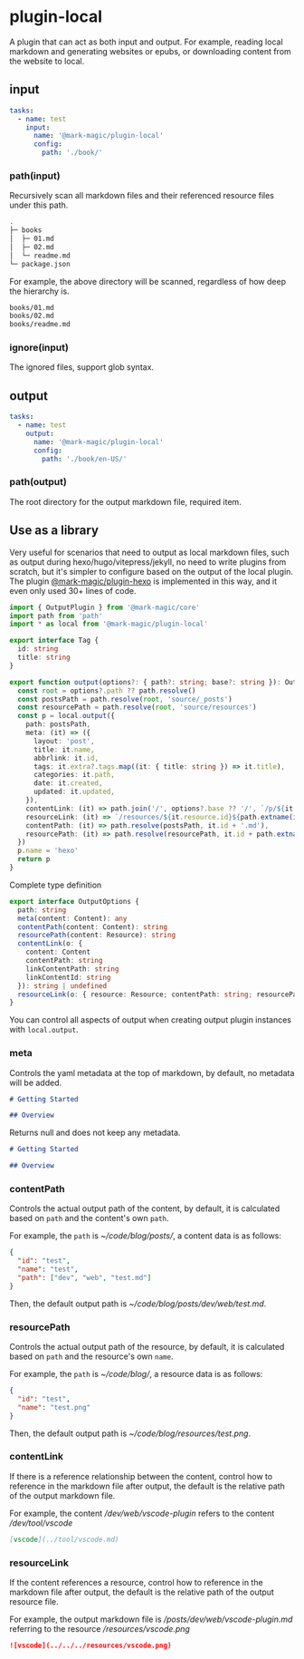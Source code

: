 # plugin-local

A plugin that can act as both input and output. For example, reading local markdown and generating websites or epubs, or downloading content from the website to local.

## input

```yaml
tasks:
  - name: test
    input:
      name: '@mark-magic/plugin-local'
      config:
        path: './book/'
```

### path(input)

Recursively scan all markdown files and their referenced resource files under this path.

```sh
.
├─ books
│  ├─ 01.md
│  ├─ 02.md
│  └─ readme.md
└─ package.json
```

For example, the above directory will be scanned, regardless of how deep the hierarchy is.

```sh
books/01.md
books/02.md
books/readme.md
```

### ignore(input)

The ignored files, support glob syntax.

## output

```yaml
tasks:
  - name: test
    output:
      name: '@mark-magic/plugin-local'
      config:
        path: './book/en-US/'
```

### path(output)

The root directory for the output markdown file, required item.

## Use as a library

Very useful for scenarios that need to output as local markdown files, such as output during hexo/hugo/vitepress/jekyll, no need to write plugins from scratch, but it's simpler to configure based on the output of the local plugin. The plugin [@mark-magic/plugin-hexo](./plugin-hexo.md) is implemented in this way, and it even only used 30+ lines of code.

```ts
import { OutputPlugin } from '@mark-magic/core'
import path from 'path'
import * as local from '@mark-magic/plugin-local'

export interface Tag {
  id: string
  title: string
}

export function output(options?: { path?: string; base?: string }): OutputPlugin {
  const root = options?.path ?? path.resolve()
  const postsPath = path.resolve(root, 'source/_posts')
  const resourcePath = path.resolve(root, 'source/resources')
  const p = local.output({
    path: postsPath,
    meta: (it) => ({
      layout: 'post',
      title: it.name,
      abbrlink: it.id,
      tags: it.extra?.tags.map((it: { title: string }) => it.title),
      categories: it.path,
      date: it.created,
      updated: it.updated,
    }),
    contentLink: (it) => path.join('/', options?.base ?? '/', `/p/${it.linkContentId}`),
    resourceLink: (it) => `/resources/${it.resource.id}${path.extname(it.resource.name)}`,
    contentPath: (it) => path.resolve(postsPath, it.id + '.md'),
    resourcePath: (it) => path.resolve(resourcePath, it.id + path.extname(it.name)),
  })
  p.name = 'hexo'
  return p
}
```

Complete type definition

```ts
export interface OutputOptions {
  path: string
  meta(content: Content): any
  contentPath(content: Content): string
  resourcePath(content: Resource): string
  contentLink(o: {
    content: Content
    contentPath: string
    linkContentPath: string
    linkContentId: string
  }): string | undefined
  resourceLink(o: { resource: Resource; contentPath: string; resourcePath: string }): string | undefined
}
```

You can control all aspects of output when creating output plugin instances with `local.output`.

### meta

Controls the yaml metadata at the top of markdown, by default, no metadata will be added.

```md
# Getting Started

## Overview
```

Returns null and does not keep any metadata.

```md
# Getting Started

## Overview
```

### contentPath

Controls the actual output path of the content, by default, it is calculated based on `path` and the content's own `path`.

For example, the `path` is _\~/code/blog/posts/_, a content data is as follows:

```json
{
  "id": "test",
  "name": "test",
  "path": ["dev", "web", "test.md"]
}
```

Then, the default output path is _\~/code/blog/posts/dev/web/test.md_.

### resourcePath

Controls the actual output path of the resource, by default, it is calculated based on `path` and the resource's own `name`.

For example, the `path` is _\~/code/blog/_, a resource data is as follows:

```json
{
  "id": "test",
  "name": "test.png"
}
```

Then, the default output path is _\~/code/blog/resources/test.png_.

### contentLink

If there is a reference relationship between the content, control how to reference in the markdown file after output, the default is the relative path of the output markdown file.

For example, the content _/dev/web/vscode-plugin_ refers to the content _/dev/tool/vscode_

```md
[vscode](../tool/vscode.md)
```

### resourceLink

If the content references a resource, control how to reference in the markdown file after output, the default is the relative path of the output resource file.

For example, the output markdown file is _/posts/dev/web/vscode-plugin.md_ referring to the resource _/resources/vscode.png_

```md
![vscode](../../../resources/vscode.png)
```
